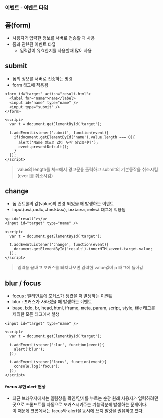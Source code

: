 ### 이벤트 - 이벤트 타입
## 폼(form)
- 사용자가 입력한 정보를 서버로 전송할 때 사용
- 폼과 관련된 이벤트 타입
  - 입력값이 유효한지를 사용할때 많이 사용


## submit
- 폼의 정보를 서버로 전송하는 명령
- form 태그에 적용됨
```
<form id="target" action="result.html">
  <label for="name">name</label>
  <input id="name" type="name" />
  <input type="submit" />
</form>

<script>
  var t = document.getElementById('target');

  t.addEventListener('submit', function(event){
    if(document.getElementById('name').value.length === 0){
      alert('Name 필드의 값이 누락 되었습니다');
      event.preventDefault();
    }
  });
</script>
```
> value의 length를 체크해서 경고문을 출력하고 submit의 기본동작을 취소시킴 (event를 취소시킴)


## change
- 폼 컨트롤의 값(value)이 변경 되었을 때 발생하는 이벤트
- input(text,radio,checkbox), textarea, select 태그에 적용됨
```
<p id="result"></p>
<input id="target" type="name" />

<script>
  var t = document.getElementById('target');

  t.addEventListener('change', function(event){
    document.getElementById('result').innerHTML=event.target.value;
  });
</script>
```
> 입력을 끝내고 포커스를 빠져나오면 입력한 value값이 p 태그에 들어감


## blur \/ focus
- focus : 엘리먼트에 포커스가 생겼을 때 발생하는 이벤트
- blur : 포커스가 사라졌을 때 발생하는 이벤트
- base, bdo, br, head, html, iframe, meta, param, script, style, title 태그를 제외한 모든 태그에서 발생
```
<input id="target" type="name" />

<script>
  var t = document.getElementById('target');
  
  t.addEventListener('blur', function(event){
    alert('blur');  
  });
  
  t.addEventListener('focus', function(event){
    console.log('focus'); 
  });
</script>
```

#### focus 무한 alert 현상
- 최근 브라우저에서는 알림창을 확인\/닫기를 누르는 순간 원래 사용자가 입력하려던 곳으로 프롬프트를 자동으로 포커스시켜주는 기능덕분에 발생하는 문제이다.<br/>이 때문에 크롬에서는 focus와 alert을 동시에 쓰지 말것을 권유하고 있다.
